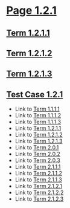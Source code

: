# [Page 1.2.1](#page-121)

## [Term 1.2.1.1](#term-1211)

## [Term 1.2.1.2](#term-1212)

## [Term 1.2.1.3](#term-1213)

## [Test Case 1.2.1](#test-case-121)

*   Link to [Term 1.1.1.1](../section-1-1/page-1-1-1.html#term-1111)
*   Link to [Term 1.1.1.2](../section-1-1/page-1-1-1.html#term-1112)
*   Link to [Term 1.1.1.3](../section-1-1/page-1-1-1.html#term-1113)
*   Link to [Term 1.2.1.1](#term-1211)
*   Link to [Term 1.2.1.2](#term-1212)
*   Link to [Term 1.2.1.3](#term-1213)
*   Link to [Term 2.0.1](../../chapter-2/page-2-0.html#term-201)
*   Link to [Term 2.0.2](../../chapter-2/page-2-0.html#term-202)
*   Link to [Term 2.0.3](../../chapter-2/page-2-0.html#term-203)
*   Link to [Term 2.1.1.1](../../chapter-2/section-2-1/page-2-1-1.html#term-2111)
*   Link to [Term 2.1.1.2](../../chapter-2/section-2-1/page-2-1-1.html#term-2112)
*   Link to [Term 2.1.1.3](../../chapter-2/section-2-1/page-2-1-1.html#term-2113)
*   Link to [Term 2.1.2.1](../../chapter-2/section-2-1/page-2-1-2.html#term-2121)
*   Link to [Term 2.1.2.2](../../chapter-2/section-2-1/page-2-1-2.html#term-2122)
*   Link to [Term 2.1.2.3](../../chapter-2/section-2-1/page-2-1-2.html#term-2123)
